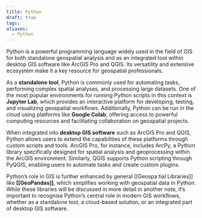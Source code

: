 ```yaml
---
title: Python
draft: true
tags:
aliases:
  - Python
---
```

 
Python is a powerful programming language widely used in the field of GIS for both standalone geospatial analysis and as an integrated tool within desktop GIS software like ArcGIS Pro and QGIS. Its versatility and extensive ecosystem make it a key resource for geospatial professionals.

As a **standalone tool**, Python is commonly used for automating tasks, performing complex spatial analyses, and processing large datasets. One of the most popular environments for running Python scripts in this context is **Jupyter Lab**, which provides an interactive platform for developing, testing, and visualizing geospatial workflows. Additionally, Python can be run in the cloud using platforms like **Google Colab**, offering access to powerful computing resources and facilitating collaboration on geospatial projects.
  

When integrated into **desktop GIS software** such as ArcGIS Pro and QGIS, Python allows users to extend the capabilities of these platforms through custom scripts and tools. ArcGIS Pro, for instance, includes ArcPy, a Python library specifically designed for spatial analysis and geoprocessing within the ArcGIS environment. Similarly, QGIS supports Python scripting through PyQGIS, enabling users to automate tasks and create custom plugins.


Python’s role in GIS is further enhanced by general [[Geospa 
tial Libraries]] like **[[GeoPandas]]**, which simplifies working with geospatial data in Python. While these libraries will be discussed in more detail in another note, it’s important to recognise Python’s central role in modern GIS workflows, whether as a standalone tool, a cloud-based solution, or an integrated part of desktop GIS software.